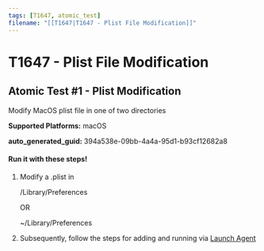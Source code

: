 ```yaml
---
tags: [T1647, atomic_test]
filename: "[[T1647|T1647 - Plist File Modification]]"
---
```

# T1647 - Plist File Modification

## Atomic Test #1 - Plist Modification
Modify MacOS plist file in one of two directories

**Supported Platforms:** macOS


**auto_generated_guid:** 394a538e-09bb-4a4a-95d1-b93cf12682a8





#### Run it with these steps! 
1. Modify a .plist in

    /Library/Preferences

    OR

    ~/Library/Preferences

2. Subsequently, follow the steps for adding and running via [Launch Agent](Persistence/Launch_Agent.md)







<br/>
